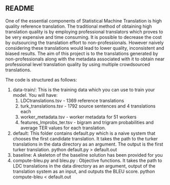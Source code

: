 ## README
One of the essential components of Statistical Machine Translation is high quality reference translation. The traditional method of obtaining high translation quality is by employing professional translators which proves to be very expensive and time consuming. It is possible to decrease the cost by outsourcing the translation effort to non-professionals. However naively considering these translations would lead to lower quality, inconsistent and biased results. The aim of this project is to the translations generated by non-professionals along with the metadata associated with it to obtain near professional level translation quality by using multiple crowdsourced translations.

The code is structured as follows:

1. data-train/: This is the training data which you can use to train your model. You will have:
	1. LDCtranslations.tsv - 1369 reference translations
	2. turk_translations.tsv -  1792 source sentences and 4 translations each 
	3. worker_metadata.tsv - worker metadata for 51 workers
    4. features_lmprobs_ter.tsv - bigram and trigram probabilities and average TER values for each translation. 
2. default: This folder contains default.py which is a naive system that chooses the first candidate translation. It takes the path to the turker translations in the data directory as an argument. The output is the first turker translation.
python default.py  > default.out
3. baseline: A skeleton of the baseline solution has been provided for you
4. compute-bleu.py and bleu.py : Objective functions. It takes the path to LDC translations in the data directory as an argument, output of the translation system as an input, and outputs the BLEU score.
python compute-bleu < default.out
